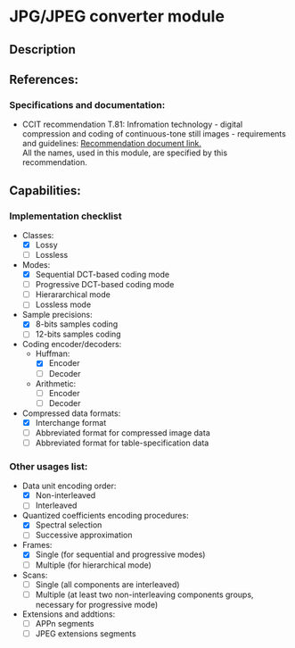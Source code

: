 # JPG/JPEG converter module 
## Description

## References: 
### Specifications and documentation:
- CCIT recommendation T.81: Infromation technology - digital compression and coding of 
continuous-tone still images - requirements and guidelines: [Recommendation document link.](https://www.w3.org/Graphics/JPEG/itu-t81.pdf)\
All the names, used in this module, are specified by this recommendation.

## Capabilities: 
### Implementation checklist
- Classes: 
  - [x] Lossy
  - [ ] Lossless
- Modes: 
  - [x] Sequential DCT-based coding mode
  - [ ] Progressive DCT-based coding mode
  - [ ] Hierararchical mode
  - [ ] Lossless mode
- Sample precisions: 
  - [x] 8-bits samples coding
  - [ ] 12-bits samples coding
- Coding encoder/decoders:
  - Huffman:
    - [x] Encoder 
    - [ ] Decoder
  - Arithmetic: 
    - [ ] Encoder
    - [ ] Decoder  
- Compressed data formats:
  - [x] Interchange format
  - [ ] Abbreviated format for compressed image data
  - [ ] Abbreviated format for table-specification data   
  
### Other usages list:
- Data unit encoding order:
  - [x] Non-interleaved 
  - [ ] Interleaved 
- Quantized coefficients encoding procedures:
  - [x] Spectral selection
  - [ ] Successive approximation
- Frames: 
  - [x] Single (for sequential and progressive modes)
  - [ ] Multiple (for hierarchical mode)  
- Scans: 
  - [ ] Single (all components are interleaved) 
  - [ ] Multiple (at least two non-interleaving components groups, necessary for progressive mode)
- Extensions and addtions:
  - [ ] APPn segments
  - [ ] JPEG extensions segments 
